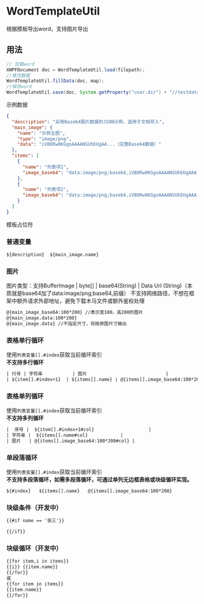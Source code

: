 # WordTemplateUtil

根据模板导出word，支持图片导出

## 用法

```java
// 加载word
XWPFDocument doc = WordTemplateUtil.load(filepath);
//填充数据
WordTemplateUtil.fillData(doc, map);
//保存word
WordTemplateUtil.save(doc, System.getProperty("user.dir") + "//testdata//result.docx");
```
示例数据

```json
{
  "description": "采用Base64图片数据的JSON示例，适用于文档导入",
  "main_image": {
    "name": "示例主图",
    "type": "image/png",
    "data": "iVBORw0KGgoAAAANSUhEUgAA...（完整Base64数据）"
  },
  "items": [
    {
      "name": "列表项1",
      "image_base64": "data:image/png;base64,iVBORw0KGgoAAAANSUhEUgAAA...（缩略）"
    },
    {
      "name": "列表项2",
      "image_base64": "data:image/png;base64,iVBORw0KGgoAAAANSUhEUgAAA...（缩略）"
    }
  ]
}
```
模板占位符
### 普通变量
```txt
${description}  ${main_image.name}
```
### 图片
图片类型：支持BufferImage | byte[] | base64(String) | Data Url (String)（本质就是base64加了data:image/png;base64,前缀）
 不支持网络路径，不想在框架中额外请求外部地址，避免下载木马文件或额外鉴权处理
```txt
@{main_image_base64:100*200} //表示宽100，高200的图片 
@{main_image.data:100*200}
@{main_image.data} //不指定尺寸，将按原图尺寸输出
```
### 表格单行循环
使用`列表变量[].#index`获取当前循环索引    
**不支持多行循环**
```txt
| 行号 | 字符串           | 图片                             |
| ${item[].#index+1}  | ${items[].name} | @{items[].image_base64:100*200} |
```

### 表格单列循环
使用`列表变量[].#index`获取当前循环索引    
**不支持多列循环**
```txt
|  序号 |  ${item[].#index+1#col}                    |
| 字符串 |  ${items[].name#col}            |
| 图片   | @{items[].image_base64:100*200#col} |
```
### 单段落循环
使用`列表变量[].#index`获取当前循环索引    
**不支持多段落循环，如需多段落循环，可通过单列无边框表格或块级循环实现。**
```txt
${#index}   ${items[].name}   @{items[].image_base64:100*200}
```
### 块级条件（开发中）
```txt
{{#if name == '张三'}}

{{/if}}

```
### 块级循环（开发中）
```txt
{{for item,i in items}}
{{i}} {{item.name}}
{{/for}}
或
{{for item in items}}
{{item.name}}
{{/for}}
```